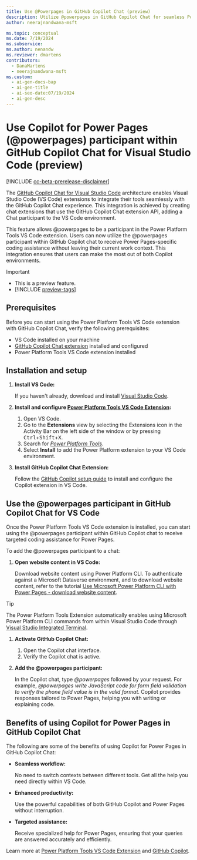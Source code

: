 ```yaml
---
title: Use @Powerpages in GitHub Copilot Chat (preview)
description: Utilize @powerpages in GitHub Copilot Chat for seamless Power Pages coding assistance within Visual Studio Code. Enhance productivity without switching context.
author: neerajnandwana-msft

ms.topic: conceptual
ms.date: 7/19/2024
ms.subservice:
ms.author: nenandw
ms.reviewer: dmartens
contributors:
  - DanaMartens
  - neerajnandwana-msft
ms.custom:
  - ai-gen-docs-bap
  - ai-gen-title
  - ai-seo-date:07/19/2024
  - ai-gen-desc
---
```


# Use Copilot for Power Pages (@powerpages) participant within GitHub Copilot Chat for Visual Studio Code (preview)

[!INCLUDE [cc-beta-prerelease-disclaimer](../includes/cc-beta-prerelease-disclaimer.md)]

The [GitHub Copilot Chat for Visual Studio Code](https://marketplace.visualstudio.com/items?itemName=GitHub.copilot-chat) architecture enables Visual Studio Code (VS Code) extensions to integrate their tools seamlessly with the GitHub Copilot Chat experience. This integration is achieved by creating chat extensions that use the GitHub Copilot Chat extension API, adding a Chat participant to the VS Code environment.

This feature allows @powerpages to be a participant in the Power Platform Tools VS Code extension. Users can now utilize the @powerpages participant within GitHub Copilot chat to receive Power Pages-specific coding assistance without leaving their current work context. This integration ensures that users can make the most out of both Copilot environments.

> [!IMPORTANT]
> - This is a preview feature.
> - [!INCLUDE [preview-tags](../includes/cc-preview-features-definition.md)]

## Prerequisites

Before you can start using the Power Platform Tools VS Code extension with GitHub Copilot Chat, verify the following prerequisites:

- VS Code installed on your machine
- [GitHub Copilot Chat extension](https://marketplace.visualstudio.com/items?itemName=GitHub.copilot-chat) installed and configured
- Power Platform Tools VS Code extension installed

## Installation and setup

1. **Install VS Code:**

    If you haven't already, download and install [Visual Studio Code](https://code.visualstudio.com).

1. **Install and configure [Power Platform Tools VS Code Extension](/power-pages/configure/vs-code-extension):**

    1. Open VS Code.
    1. Go to the **Extensions** view by selecting the Extensions icon in the Activity Bar on the left side of the window or by pressing <kbd>Ctrl</kbd>+<kbd>Shift</kbd>+<kbd>X</kbd>.
    1. Search for *[Power Platform Tools](https://marketplace.visualstudio.com/items?itemName=microsoft-IsvExpTools.powerplatform-vscode)*.
    1. Select **Install** to add the Power Platform extension to your VS Code environment.

1. **Install GitHub Copilot Chat Extension:**

    Follow the [GitHub Copilot setup guide](https://marketplace.visualstudio.com/items?itemName=GitHub.copilot-chat) to install and configure the Copilot extension in VS Code.

## Use the @powerpages participant in GitHub Copilot Chat for VS Code

Once the Power Platform Tools VS Code extension is installed, you can start using the @powerpages participant within GitHub Copilot chat to receive targeted coding assistance for Power Pages.

To add the @powerpages participant to a chat:

1. **Open website content in VS Code:**

    Download website content using Power Platform CLI. To authenticate against a Microsoft Dataverse environment, and to download
website content, refer to the tutorial [Use Microsoft Power Platform CLI with Power Pages - download website content](power-platform-cli-tutorial.md#step-3-download-website-content).

> [!TIP]
> The Power Platform Tools Extension automatically enables using Microsoft Power Platform CLI commands from within Visual Studio Code through [Visual Studio Integrated Terminal](https://code.visualstudio.com/docs/editor/integrated-terminal).

1. **Activate GitHub Copilot Chat:**

    1. Open the Copilot chat interface.
    1. Verify the Copilot chat is active.

1. **Add the @powerpages participant:**

    In the Copilot chat, type *@powerpages* followed by your request. For example, *@powerpages write JavaScript code for form field validation to verify the phone field value is in the valid format*. Copilot provides responses tailored to Power Pages, helping you with writing or explaining code.

## Benefits of using Copilot for Power Pages in GitHub Copilot Chat

The following are some of the benefits of using Copilot for Power Pages in GitHub Copilot Chat:

- **Seamless workflow:**

    No need to switch contexts between different tools. Get all the help you need directly within VS Code.
- **Enhanced productivity:**

    Use the powerful capabilities of both GitHub Copilot and Power Pages without interruption.
- **Targeted assistance:**

    Receive specialized help for Power Pages, ensuring that your queries are answered accurately and efficiently.

Learn more at [Power Platform Tools VS Code Extension](https://marketplace.visualstudio.com/items?itemName=microsoft-IsvExpTools.powerplatform-vscode) and [GitHub Copilot](https://aka.ms/github-copilot).
